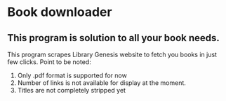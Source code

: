 # Book downloader

## This program is solution to all your book needs.
This program scrapes Library Genesis website to fetch you books in just few clicks.
Point to be noted:
1. Only .pdf format is supported for now
2. Number of links is not available for display at the moment.
3. Titles are not completely stripped yet
